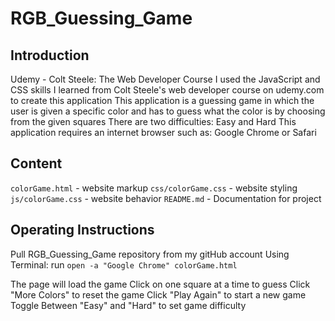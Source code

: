 # RGB_Guessing_Game

## Introduction

Udemy - Colt Steele: The Web Developer Course
I used the JavaScript and CSS skills I learned from Colt Steele's web developer course on udemy.com to create this application
This application is a guessing game in which the user is given a specific color and has to guess what the color is by choosing from  the given squares
There are two difficulties: Easy and Hard
This application requires an internet browser such as: Google Chrome or Safari

## Content

`colorGame.html` - website markup
`css/colorGame.css` - website styling
`js/colorGame.css` - website behavior
`README.md` - Documentation for project

## Operating Instructions

Pull RGB_Guessing_Game repository from my gitHub account
Using Terminal: run `open -a "Google Chrome" colorGame.html`

The page will load the game
Click on one square at a time to guess
Click "More Colors" to reset the game
Click  "Play Again" to start a new game
Toggle Between "Easy" and "Hard" to set game difficulty


